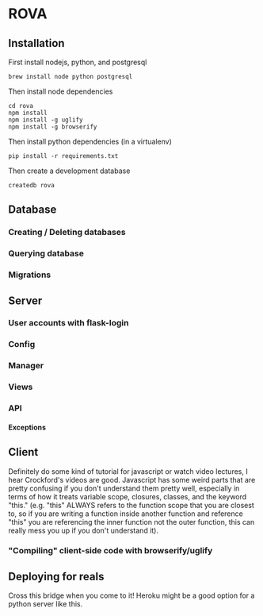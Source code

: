 # ROVA #

## Installation ##

First install nodejs, python, and postgresql
```
brew install node python postgresql
```

Then install node dependencies
```
cd rova
npm install
npm install -g uglify
npm install -g browserify
```

Then install python dependencies (in a virtualenv)
```
pip install -r requirements.txt
```

Then create a development database
```
createdb rova
```

## Database ##

### Creating / Deleting databases ###

### Querying database ###

### Migrations ###

## Server ##

### User accounts with flask-login ###

### Config ###

### Manager ###

### Views ###

### API ###

#### Exceptions ####

## Client ##
Definitely do some kind of tutorial for javascript or watch video lectures, I hear Crockford's videos are good. Javascript has some weird parts that are pretty confusing if you don't understand them pretty well, especially in terms of how it treats variable scope, closures, classes, and the keyword "this." (e.g. "this" ALWAYS refers to the function scope that you are closest to, so if you are writing a function inside another function and reference "this" you are referencing the inner function not the outer function, this can really mess you up if you don't understand it).

### "Compiling" client-side code with browserify/uglify ###

## Deploying for reals ##
Cross this bridge when you come to it! Heroku might be a good option for a python server like this.
